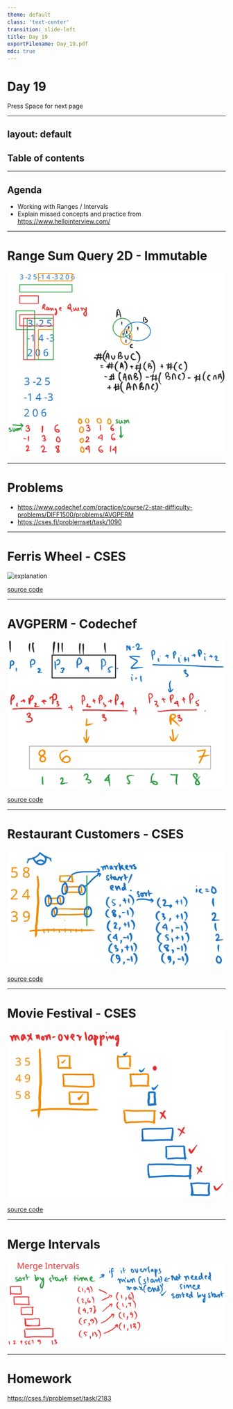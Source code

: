 ```yaml
---
theme: default
class: 'text-center'
transition: slide-left
title: Day 19
exportFilename: Day_19.pdf
mdc: true
---
```


# Day 19


<div class="pt-13">
  <span @click="$slidev.nav.next" class="px-2 py-1 rounded cursor-pointer" flex="~ justify-center items-center gap-2" hover="bg-white bg-opacity-10">
    Press Space for next page <div class="i-carbon:arrow-right inline-block"></div>
  </span>
</div>

---
layout: default
---

## Table of contents

<Toc columns=3></Toc>

---

## Agenda

- Working with Ranges / Intervals
- Explain missed concepts and practice from https://www.hellointerview.com/

---

# Range Sum Query 2D - Immutable

![explanation](../images/sumQuery2D.svg)

---

# Problems

- https://www.codechef.com/practice/course/2-star-difficulty-problems/DIFF1500/problems/AVGPERM
- https://cses.fi/problemset/task/1090

---

# Ferris Wheel - CSES

![explanation](../images/ferrisWheel.excalidraw)

[source code](../../code/src/cses/FerrisWheel.java)

---

# AVGPERM - Codechef

![explanation](../images/avgPerm.svg)

[source code](../../code/src/codechef/AVGPERM.java)

---

# Restaurant Customers - CSES

![explanation](../images/maxOverlappingIntervals.svg)

[source code](../../code/src/cses/RestaurantCustomers.java)

---

# Movie Festival - CSES

![explanation](../images/maxNonOverlap.svg)

[source code](../../code/src/cses/MovieFestival.java)

---

# Merge Intervals

![explanation](../images/mergeIntervals.svg)

---

# Homework

https://cses.fi/problemset/task/2183
